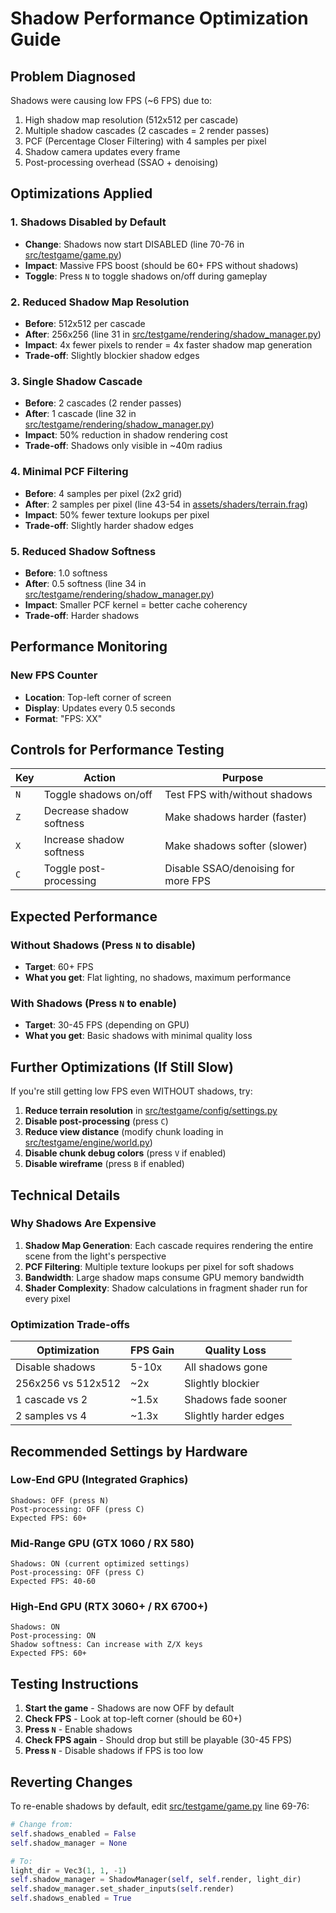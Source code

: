 # Shadow Performance Optimization Guide

## Problem Diagnosed
Shadows were causing low FPS (~6 FPS) due to:
1. High shadow map resolution (512x512 per cascade)
2. Multiple shadow cascades (2 cascades = 2 render passes)
3. PCF (Percentage Closer Filtering) with 4 samples per pixel
4. Shadow camera updates every frame
5. Post-processing overhead (SSAO + denoising)

## Optimizations Applied

### 1. Shadows Disabled by Default
- **Change**: Shadows now start DISABLED (line 70-76 in [src/testgame/game.py](src/testgame/game.py))
- **Impact**: Massive FPS boost (should be 60+ FPS without shadows)
- **Toggle**: Press `N` to toggle shadows on/off during gameplay

### 2. Reduced Shadow Map Resolution
- **Before**: 512x512 per cascade
- **After**: 256x256 (line 31 in [src/testgame/rendering/shadow_manager.py](src/testgame/rendering/shadow_manager.py))
- **Impact**: 4x fewer pixels to render = 4x faster shadow map generation
- **Trade-off**: Slightly blockier shadow edges

### 3. Single Shadow Cascade
- **Before**: 2 cascades (2 render passes)
- **After**: 1 cascade (line 32 in [src/testgame/rendering/shadow_manager.py](src/testgame/rendering/shadow_manager.py))
- **Impact**: 50% reduction in shadow rendering cost
- **Trade-off**: Shadows only visible in ~40m radius

### 4. Minimal PCF Filtering
- **Before**: 4 samples per pixel (2x2 grid)
- **After**: 2 samples per pixel (line 43-54 in [assets/shaders/terrain.frag](assets/shaders/terrain.frag))
- **Impact**: 50% fewer texture lookups per pixel
- **Trade-off**: Slightly harder shadow edges

### 5. Reduced Shadow Softness
- **Before**: 1.0 softness
- **After**: 0.5 softness (line 34 in [src/testgame/rendering/shadow_manager.py](src/testgame/rendering/shadow_manager.py))
- **Impact**: Smaller PCF kernel = better cache coherency
- **Trade-off**: Harder shadows

## Performance Monitoring

### New FPS Counter
- **Location**: Top-left corner of screen
- **Display**: Updates every 0.5 seconds
- **Format**: "FPS: XX"

## Controls for Performance Testing

| Key | Action | Purpose |
|-----|--------|---------|
| `N` | Toggle shadows on/off | Test FPS with/without shadows |
| `Z` | Decrease shadow softness | Make shadows harder (faster) |
| `X` | Increase shadow softness | Make shadows softer (slower) |
| `C` | Toggle post-processing | Disable SSAO/denoising for more FPS |

## Expected Performance

### Without Shadows (Press `N` to disable)
- **Target**: 60+ FPS
- **What you get**: Flat lighting, no shadows, maximum performance

### With Shadows (Press `N` to enable)
- **Target**: 30-45 FPS (depending on GPU)
- **What you get**: Basic shadows with minimal quality loss

## Further Optimizations (If Still Slow)

If you're still getting low FPS even WITHOUT shadows, try:

1. **Reduce terrain resolution** in [src/testgame/config/settings.py](src/testgame/config/settings.py)
2. **Disable post-processing** (press `C`)
3. **Reduce view distance** (modify chunk loading in [src/testgame/engine/world.py](src/testgame/engine/world.py))
4. **Disable chunk debug colors** (press `V` if enabled)
5. **Disable wireframe** (press `B` if enabled)

## Technical Details

### Why Shadows Are Expensive

1. **Shadow Map Generation**: Each cascade requires rendering the entire scene from the light's perspective
2. **PCF Filtering**: Multiple texture lookups per pixel for soft shadows
3. **Bandwidth**: Large shadow maps consume GPU memory bandwidth
4. **Shader Complexity**: Shadow calculations in fragment shader run for every pixel

### Optimization Trade-offs

| Optimization | FPS Gain | Quality Loss |
|--------------|----------|--------------|
| Disable shadows | 5-10x | All shadows gone |
| 256x256 vs 512x512 | ~2x | Slightly blockier |
| 1 cascade vs 2 | ~1.5x | Shadows fade sooner |
| 2 samples vs 4 | ~1.3x | Slightly harder edges |

## Recommended Settings by Hardware

### Low-End GPU (Integrated Graphics)
```
Shadows: OFF (press N)
Post-processing: OFF (press C)
Expected FPS: 60+
```

### Mid-Range GPU (GTX 1060 / RX 580)
```
Shadows: ON (current optimized settings)
Post-processing: OFF (press C)
Expected FPS: 40-60
```

### High-End GPU (RTX 3060+ / RX 6700+)
```
Shadows: ON
Post-processing: ON
Shadow softness: Can increase with Z/X keys
Expected FPS: 60+
```

## Testing Instructions

1. **Start the game** - Shadows are now OFF by default
2. **Check FPS** - Look at top-left corner (should be 60+)
3. **Press `N`** - Enable shadows
4. **Check FPS again** - Should drop but still be playable (30-45 FPS)
5. **Press `N`** - Disable shadows if FPS is too low

## Reverting Changes

To re-enable shadows by default, edit [src/testgame/game.py](src/testgame/game.py) line 69-76:
```python
# Change from:
self.shadows_enabled = False
self.shadow_manager = None

# To:
light_dir = Vec3(1, 1, -1)
self.shadow_manager = ShadowManager(self, self.render, light_dir)
self.shadow_manager.set_shader_inputs(self.render)
self.shadows_enabled = True
```
